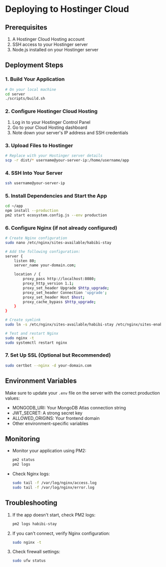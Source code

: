 # Deploying to Hostinger Cloud

## Prerequisites
1. A Hostinger Cloud Hosting account
2. SSH access to your Hostinger server
3. Node.js installed on your Hostinger server

## Deployment Steps

### 1. Build Your Application
```bash
# On your local machine
cd server
./scripts/build.sh
```

### 2. Configure Hostinger Cloud Hosting
1. Log in to your Hostinger Control Panel
2. Go to your Cloud Hosting dashboard
3. Note down your server's IP address and SSH credentials

### 3. Upload Files to Hostinger
```bash
# Replace with your Hostinger server details
scp -r dist/* username@your-server-ip:/home/username/app
```

### 4. SSH Into Your Server
```bash
ssh username@your-server-ip
```

### 5. Install Dependencies and Start the App
```bash
cd ~/app
npm install --production
pm2 start ecosystem.config.js --env production
```

### 6. Configure Nginx (if not already configured)
```bash
# Create Nginx configuration
sudo nano /etc/nginx/sites-available/habibi-stay

# Add the following configuration:
server {
    listen 80;
    server_name your-domain.com;

    location / {
        proxy_pass http://localhost:8080;
        proxy_http_version 1.1;
        proxy_set_header Upgrade $http_upgrade;
        proxy_set_header Connection 'upgrade';
        proxy_set_header Host $host;
        proxy_cache_bypass $http_upgrade;
    }
}

# Create symlink
sudo ln -s /etc/nginx/sites-available/habibi-stay /etc/nginx/sites-enabled/

# Test and restart Nginx
sudo nginx -t
sudo systemctl restart nginx
```

### 7. Set Up SSL (Optional but Recommended)
```bash
sudo certbot --nginx -d your-domain.com
```

## Environment Variables
Make sure to update your `.env` file on the server with the correct production values:
- MONGODB_URI: Your MongoDB Atlas connection string
- JWT_SECRET: A strong secret key
- ALLOWED_ORIGINS: Your frontend domain
- Other environment-specific variables

## Monitoring
- Monitor your application using PM2:
  ```bash
  pm2 status
  pm2 logs
  ```
- Check Nginx logs:
  ```bash
  sudo tail -f /var/log/nginx/access.log
  sudo tail -f /var/log/nginx/error.log
  ```

## Troubleshooting
1. If the app doesn't start, check PM2 logs:
   ```bash
   pm2 logs habibi-stay
   ```
2. If you can't connect, verify Nginx configuration:
   ```bash
   sudo nginx -t
   ```
3. Check firewall settings:
   ```bash
   sudo ufw status
   ```
